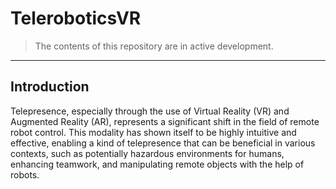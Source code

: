 # TeleroboticsVR

> The contents of this repository are in active development.
---

## Introduction 

Telepresence, especially through the use of Virtual Reality (VR) and Augmented Reality (AR), represents a significant shift in the field of remote robot control. This modality has shown itself to be highly intuitive and effective, enabling a kind of telepresence that can be beneficial in various contexts, such as potentially hazardous environments for humans, enhancing teamwork, and manipulating remote objects with the help of robots.
